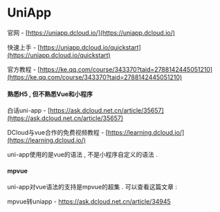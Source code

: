# UniApp

官网 - [https://uniapp.dcloud.io/](https://uniapp.dcloud.io/)

快速上手 - [https://uniapp.dcloud.io/quickstart](https://uniapp.dcloud.io/quickstart)

官方教程 - [https://ke.qq.com/course/343370?taid=2788142445051210](https://ke.qq.com/course/343370?taid=2788142445051210)

#### 熟悉H5 , 但不熟悉Vue和小程序

白话uni-app - [https://ask.dcloud.net.cn/article/35657](https://ask.dcloud.net.cn/article/35657)

DCloud与vue合作的免费视频教程 - [https://learning.dcloud.io/](https://learning.dcloud.io/)

uni-app使用的是vue的语法 , 不是小程序自定义的语法 .

#### mpvue

uni-app对vue语法的支持是mpvue的超集 . 可以查看这篇文章 : 

mpvue转uniapp - https://ask.dcloud.net.cn/article/34945



  


